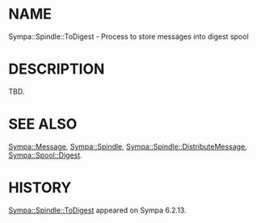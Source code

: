 # NAME

Sympa::Spindle::ToDigest - Process to store messages into digest spool

# DESCRIPTION

TBD.

# SEE ALSO

[Sympa::Message](./Sympa-Message.3.md),
[Sympa::Spindle](./Sympa-Spindle.3.md), [Sympa::Spindle::DistributeMessage](./Sympa-Spindle-DistributeMessage.3.md),
[Sympa::Spool::Digest](./Sympa-Spool-Digest.3.md).

# HISTORY

[Sympa::Spindle::ToDigest](./Sympa-Spindle-ToDigest.3.md) appeared on Sympa 6.2.13.
